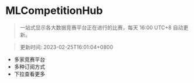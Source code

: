 # MLCompetitionHub

> 一站式显示各大数据竞赛平台正在进行的比赛，每天 16:00 UTC+8 自动更新。
  
> 更新时间: 2023-02-25T16:01:04+0800 

* 多家竞赛平台
* 多种订阅方式
* 下拉查看更多